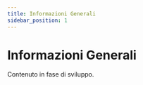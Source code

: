 ```yaml
---
title: Informazioni Generali
sidebar_position: 1
---
```


# Informazioni Generali

Contenuto in fase di sviluppo.

